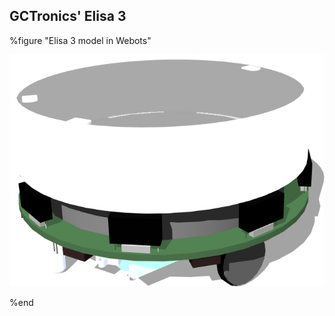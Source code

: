 ## GCTronics' Elisa 3

%figure "Elisa 3 model in Webots"

![model.png](images/robots/elisa3/model.png)

%end
